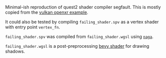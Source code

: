 Minimal-ish reproduction of quest2 shader compiler segfault. This is mostly copied from the [vulkan openxr example](https://github.com/Ralith/openxrs/blob/master/openxr/examples/vulkan.rs).

It could also be tested by compiling `failing_shader.spv` as a vertex shader with entry point `vertex_fn`.

`failing_shader.spv` was compiled from `failing_shader.wgsl` using [`naga`](https://github.com/gfx-rs/naga).

`failing_shader.wgsl` is a post-preprocessing [bevy shader](https://github.com/bevyengine/bevy/blob/main/crates/bevy_pbr/src/render/depth.wgsl) for drawing shadows.
